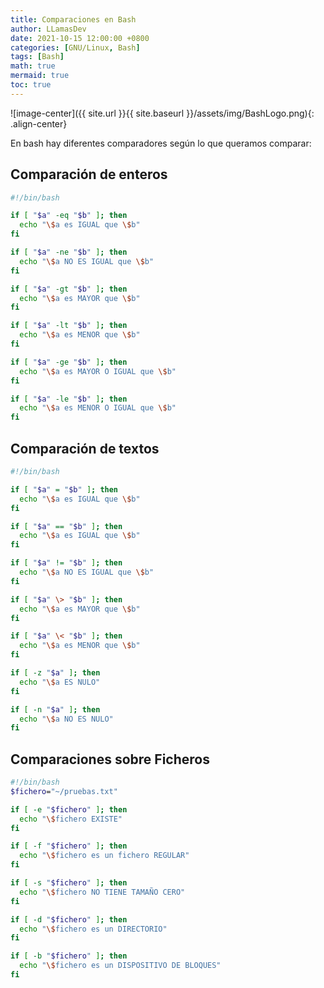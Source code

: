 ```yaml
---
title: Comparaciones en Bash
author: LLamasDev
date: 2021-10-15 12:00:00 +0800
categories: [GNU/Linux, Bash]
tags: [Bash]
math: true
mermaid: true
toc: true
---
```


![image-center]({{ site.url }}{{ site.baseurl }}/assets/img/BashLogo.png){: .align-center}

En bash hay diferentes comparadores según lo que queramos comparar:

## Comparación de enteros

```bash
#!/bin/bash

if [ "$a" -eq "$b" ]; then
  echo "\$a es IGUAL que \$b"
fi

if [ "$a" -ne "$b" ]; then
  echo "\$a NO ES IGUAL que \$b"
fi

if [ "$a" -gt "$b" ]; then
  echo "\$a es MAYOR que \$b"
fi

if [ "$a" -lt "$b" ]; then
  echo "\$a es MENOR que \$b"
fi

if [ "$a" -ge "$b" ]; then
  echo "\$a es MAYOR O IGUAL que \$b"
fi

if [ "$a" -le "$b" ]; then
  echo "\$a es MENOR O IGUAL que \$b"
fi
```

## Comparación de textos

```bash
#!/bin/bash

if [ "$a" = "$b" ]; then
  echo "\$a es IGUAL que \$b"
fi

if [ "$a" == "$b" ]; then
  echo "\$a es IGUAL que \$b"
fi

if [ "$a" != "$b" ]; then
  echo "\$a NO ES IGUAL que \$b"
fi

if [ "$a" \> "$b" ]; then
  echo "\$a es MAYOR que \$b"
fi

if [ "$a" \< "$b" ]; then
  echo "\$a es MENOR que \$b"
fi

if [ -z "$a" ]; then
  echo "\$a ES NULO"
fi

if [ -n "$a" ]; then
  echo "\$a NO ES NULO"
fi
```

## Comparaciones sobre Ficheros

```bash
#!/bin/bash
$fichero="~/pruebas.txt"

if [ -e "$fichero" ]; then
  echo "\$fichero EXISTE"
fi

if [ -f "$fichero" ]; then
  echo "\$fichero es un fichero REGULAR"
fi

if [ -s "$fichero" ]; then
  echo "\$fichero NO TIENE TAMAÑO CERO"
fi

if [ -d "$fichero" ]; then
  echo "\$fichero es un DIRECTORIO"
fi

if [ -b "$fichero" ]; then
  echo "\$fichero es un DISPOSITIVO DE BLOQUES"
fi
```